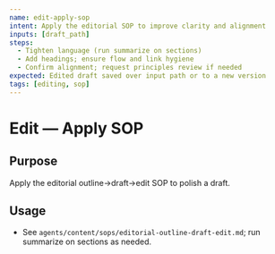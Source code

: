 ```yaml
---
name: edit-apply-sop
intent: Apply the editorial SOP to improve clarity and alignment
inputs: [draft_path]
steps:
  - Tighten language (run summarize on sections)
  - Add headings; ensure flow and link hygiene
  - Confirm alignment; request principles review if needed
expected: Edited draft saved over input path or to a new version
tags: [editing, sop]
---
```


# Edit — Apply SOP

## Purpose
Apply the editorial outline→draft→edit SOP to polish a draft.

## Usage
- See `agents/content/sops/editorial-outline-draft-edit.md`; run summarize on sections as needed.

